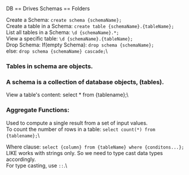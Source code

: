 DB == Drives
Schemas == Folders

Create a Schema: `create schema {schemaName};`\
Create a table in a Schema: `create table {schemaName}.{tableName};`\
List all tables in a Schema: `\d {schemaName}.*;`\
View a specific table: `\d {schemaName}.{tableName};`\
Drop Schema: If(empty Schema): `drop schema {schemaName};`\
else: `drop schema {schemaName} cascade;`\

### Tables in schema are objects.

### A schema is a collection of database objects, (tables).

View a table's content: select \* from {tablename};\

### Aggregate Functions:

Used to compute a single result from a set of input values.\
To count the number of rows in a table: `select count(*) from {tablename};`\

Where clause: `select {column} from {tableName} where {conditons...};`\
LIKE works with strings only. So we need to type cast data types accordingly.\
For type casting, use `::`.\
